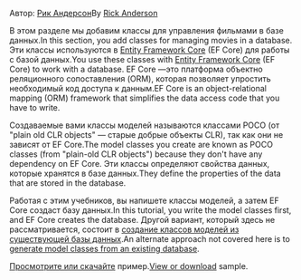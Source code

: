 <span data-ttu-id="87c25-101">Автор: [Рик Андерсон](https://twitter.com/RickAndMSFT)</span><span class="sxs-lookup"><span data-stu-id="87c25-101">By [Rick Anderson](https://twitter.com/RickAndMSFT)</span></span>

<span data-ttu-id="87c25-102">В этом разделе мы добавим классы для управления фильмами в базе данных.</span><span class="sxs-lookup"><span data-stu-id="87c25-102">In this section, you add classes for managing movies in a database.</span></span> <span data-ttu-id="87c25-103">Эти классы используются в [Entity Framework Core](https://docs.microsoft.com/ef/core) (EF Core) для работы с базой данных.</span><span class="sxs-lookup"><span data-stu-id="87c25-103">You use these classes with [Entity Framework Core](https://docs.microsoft.com/ef/core) (EF Core) to work with a database.</span></span> <span data-ttu-id="87c25-104">EF Core —это платформа объектно реляционного сопоставления (ORM), которая позволяет упростить необходимый код доступа к данным.</span><span class="sxs-lookup"><span data-stu-id="87c25-104">EF Core is an object-relational mapping (ORM) framework that simplifies the data access code that you have to write.</span></span>

<span data-ttu-id="87c25-105">Создаваемые вами классы моделей называются классами POCO (от "plain old CLR objects" — старые добрые объекты CLR), так как они не зависят от EF Core.</span><span class="sxs-lookup"><span data-stu-id="87c25-105">The model classes you create are known as POCO classes (from "plain-old CLR objects") because they don't have any dependency on EF Core.</span></span> <span data-ttu-id="87c25-106">Эти классы определяют свойства данных, которые хранятся в базе данных.</span><span class="sxs-lookup"><span data-stu-id="87c25-106">They define the properties of the data that are stored in the database.</span></span>

<span data-ttu-id="87c25-107">Работая с этим учебников, вы напишете классы моделей, а затем EF Core создаст базу данных.</span><span class="sxs-lookup"><span data-stu-id="87c25-107">In this tutorial, you write the model classes first, and EF Core creates the database.</span></span> <span data-ttu-id="87c25-108">Другой вариант, который здесь не рассматривается, состоит в [создание классов моделей из существующей базы данных](https://docs.microsoft.com/ef/core/get-started/aspnetcore/existing-db).</span><span class="sxs-lookup"><span data-stu-id="87c25-108">An alternate approach not covered here is to [generate model classes from an existing database](https://docs.microsoft.com/ef/core/get-started/aspnetcore/existing-db).</span></span>

<span data-ttu-id="87c25-109">[Просмотрите или скачайте](https://github.com/aspnet/Docs/tree/master/aspnetcore/tutorials/razor-pages/razor-pages-start/sample/RazorPagesMovie) пример.</span><span class="sxs-lookup"><span data-stu-id="87c25-109">[View or download](https://github.com/aspnet/Docs/tree/master/aspnetcore/tutorials/razor-pages/razor-pages-start/sample/RazorPagesMovie) sample.</span></span>